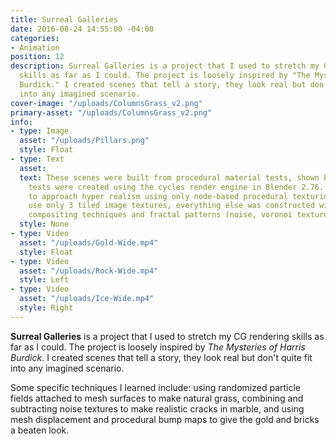 ```yaml
---
title: Surreal Galleries
date: 2016-08-24 14:55:00 -04:00
categories:
- Animation
position: 12
description: Surreal Galleries is a project that I used to stretch my CG rendering
  skills as far as I could. The project is loosely inspired by "The Mysteries of Harris
  Burdick." I created scenes that tell a story, they look real but don't quite fit
  into any imagined scenario.
cover-image: "/uploads/ColumnsGrass_v2.png"
primary-asset: "/uploads/ColumnsGrass_v2.png"
info:
- type: Image
  asset: "/uploads/Pillars.png"
  style: Float
- type: Text
  asset:
  text: These scenes were built from procedural material tests, shown below. The
    tests were created using the cycles render engine in Blender 2.76. The goal was
    to approach hyper realism using only node-based procedural texturing. The renders
    use only 3 tiled image textures, everything else was constructed with various
    compositing techniques and fractal patterns (noise, voronoi textures, etc.).
  style: None
- type: Video
  asset: "/uploads/Gold-Wide.mp4"
  style: Float
- type: Video
  asset: "/uploads/Rock-Wide.mp4"
  style: Left
- type: Video
  asset: "/uploads/Ice-Wide.mp4"
  style: Right
---
```


**Surreal Galleries** is a project that I used to stretch my CG rendering skills as far as I could. The project is loosely inspired by *The Mysteries of Harris Burdick*. I created scenes that tell a story, they look real but don't quite fit into any imagined scenario.

Some specific techniques I learned include: using randomized particle fields attached to mesh surfaces to make natural grass, combining and subtracting noise textures to make realistic cracks in marble, and using mesh displacement and procedural bump maps to give the gold and bricks a beaten look.
